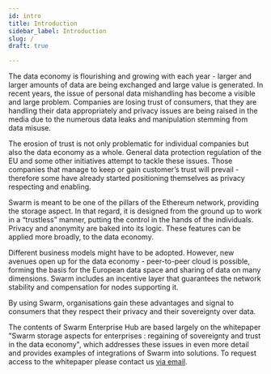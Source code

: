 ```yaml
---
id: intro
title: Introduction
sidebar_label: Introduction
slug: /
draft: true

---
```


The data economy is flourishing and growing with each year - larger and larger amounts of data are being exchanged and large value is generated. In recent years, the issue of personal data mishandling has become a visible and large problem. Companies are losing trust of consumers, that they are handling their data appropriately and privacy issues are being raised in the media due to the numerous data leaks and manipulation stemming from data misuse.

The erosion of trust is not only problematic for individual companies but also the data economy as a whole. General data protection regulation of the EU and some other initiatives attempt to tackle these issues. Those companies that manage to keep or gain customer’s trust will prevail - therefore some have already started positioning themselves as privacy respecting and enabling.

Swarm is meant to be one of the pillars of the Ethereum network, providing the storage aspect. In that regard, it is designed from the ground up to work in a “trustless” manner, putting the control in the hands of the individuals. Privacy and anonymity are baked into its logic. These features can be applied more broadly, to the data economy.

Different business models might have to be adopted. However, new avenues open up for the data economy - peer-to-peer cloud is possible, forming the basis for the European data space and sharing of data on many dimensions. Swarm includes an incentive layer that guarantees the network stability and compensation for nodes supporting it.

By using Swarm, organisations gain these advantages and signal to consumers that they respect their privacy and their sovereignty over data.

The contents of Swarm Enterprise Hub are based largely on the whitepaper "Swarm storage aspects for enterprises :
regaining of sovereignty and trust in the data economy", which addresses these issues in even more detail and provides examples of integrations of Swarm into solutions. To request access to the whitepaper please contact us [via email](mailto:enterprise@ethswarm.org).

